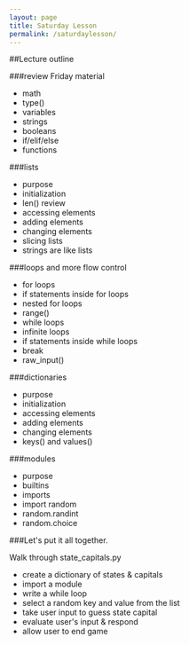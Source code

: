 ```yaml
---
layout: page
title: Saturday Lesson
permalink: /saturdaylesson/
---
```


##Lecture outline

###review Friday material
* math
* type()
* variables
* strings
* booleans
* if/elif/else
* functions

###lists
* purpose
* initialization
* len() review
* accessing elements
* adding elements
* changing elements
* slicing lists
* strings are like lists

###loops and more flow control
* for loops
* if statements inside for loops
* nested for loops
* range()
* while loops
* infinite loops
* if statements inside while loops
* break
* raw_input()

###dictionaries
* purpose
* initialization
* accessing elements
* adding elements
* changing elements
* keys() and values()

###modules
* purpose
* builtins
* imports
* import random
* random.randint
* random.choice

###Let's put it all together.

Walk through state_capitals.py
* create a dictionary of states & capitals 
* import a module
* write a while loop 
* select a random key and value from the list
* take user input to guess state capital
* evaluate user's input & respond
* allow user to end game